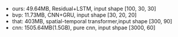 - ours: 49.64MB, Residual+LSTM, input shape [100, 30, 30]
- bvp: 11.73MB, CNN+GRU, input shape [30, 20, 20]
- that: 403MB, spatial-temporal transformer,input shape [300, 90]
- cnn: 1505.64MB(1.5GB), pure cnn, input shpae [3000, 60]